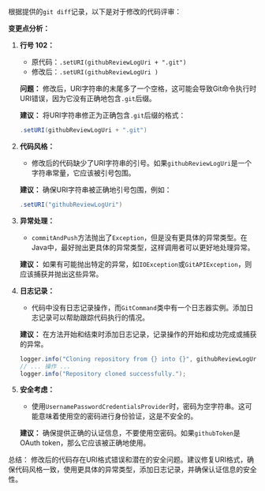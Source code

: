 根据提供的`git diff`记录，以下是对于修改的代码评审：

**变更点分析：**

1. **行号 102：**
   - 原代码：`.setURI(githubReviewLogUri + ".git")`
   - 修改后：`.setURI(githubReviewLogUri )`

   **问题：**
   修改后，URI字符串的末尾多了一个空格，这可能会导致Git命令执行时URI错误，因为它没有正确地包含`.git`后缀。

   **建议：**
   将URI字符串修正为正确包含`.git`后缀的格式：
   ```java
   .setURI(githubReviewLogUri + ".git")
   ```

2. **代码风格：**
   - 修改后的代码缺少了URI字符串的引号。如果`githubReviewLogUri`是一个字符串常量，它应该被引号包围。

   **建议：**
   确保URI字符串被正确地引号包围，例如：
   ```java
   .setURI("githubReviewLogUri")
   ```

3. **异常处理：**
   - `commitAndPush`方法抛出了`Exception`，但是没有更具体的异常类型。在Java中，最好抛出更具体的异常类型，这样调用者可以更好地处理异常。

   **建议：**
   如果有可能抛出特定的异常，如`IOException`或`GitAPIException`，则应该捕获并抛出这些异常。

4. **日志记录：**
   - 代码中没有日志记录操作，而`GitCommand`类中有一个日志器实例。添加日志记录可以帮助跟踪代码执行的情况。

   **建议：**
   在方法开始和结束时添加日志记录，记录操作的开始和成功完成或捕获的异常。

   ```java
   logger.info("Cloning repository from {} into {}", githubReviewLogUri, "repo");
   // ... 操作 ...
   logger.info("Repository cloned successfully.");
   ```

5. **安全考虑：**
   - 使用`UsernamePasswordCredentialsProvider`时，密码为空字符串。这可能意味着使用空的密码进行身份验证，这是不安全的。

   **建议：**
   确保提供正确的认证信息，不要使用空密码。如果`githubToken`是OAuth token，那么它应该被正确地使用。

总结：
修改后的代码存在URI格式错误和潜在的安全问题。建议修复URI格式，确保代码风格一致，使用更具体的异常类型，添加日志记录，并确保认证信息的安全性。
